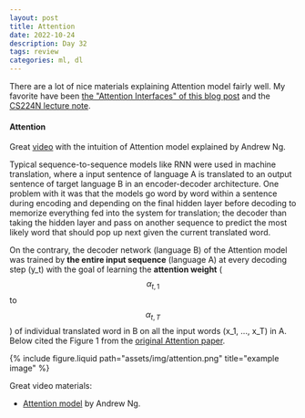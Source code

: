 ```yaml
---
layout: post
title: Attention
date: 2022-10-24
description: Day 32
tags: review
categories: ml, dl
---
```

There are a lot of nice materials explaining Attention model fairly well. My favorite have been [the "Attention Interfaces" of this blog post](https://distill.pub/2016/augmented-rnns/#attentional-interfaces) and the [CS224N lecture note](https://web.stanford.edu/class/cs224n/readings/cs224n-2019-notes06-NMT_seq2seq_attention.pdf).

#### Attention
Great [video](https://www.youtube.com/watch?v=SysgYptB198) with the intuition of Attention model explained by Andrew Ng.

Typical sequence-to-sequence models like RNN were used in machine translation, where a input sentence of language A is translated to an output sentence of target language B in an encoder-decoder architecture. One problem with it was that the models go word by word within a sentence during encoding and depending on the final hidden layer before decoding to memorize everything fed into the system for translation; the decoder than taking the hidden layer and pass on another sequence to predict the most likely word that should pop up next given the current translated word.

On the contrary, the decoder network (language B) of the Attention model was trained by **the entire input sequence** (language A) at every decoding step (y_t) with the goal of learning the **attention weight** ($$\alpha_{t,1}$$ to $$\alpha_{t,T}$$) of individual translated word in B on all the input words (x_1, ..., x_T) in A. Below cited the Figure 1 from the [original Attention paper](https://arxiv.org/pdf/1409.0473.pdf).


<div class="row">
    <div class="col-md-3 offset-md-3">
        {% include figure.liquid path="assets/img/attention.png" title="example image" %}
    </div>
</div>


Great video materials:
- [Attention model](https://www.youtube.com/watch?v=FMXUkEbjf9k) by Andrew Ng.
  
